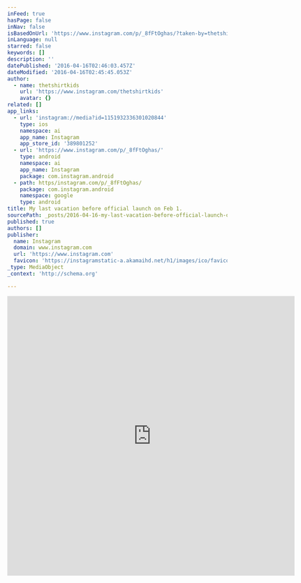 ```yaml
---
inFeed: true
hasPage: false
inNav: false
isBasedOnUrl: 'https://www.instagram.com/p/_8fFtOghas/?taken-by=thetshirtkids'
inLanguage: null
starred: false
keywords: []
description: ''
datePublished: '2016-04-16T02:46:03.457Z'
dateModified: '2016-04-16T02:45:45.053Z'
author:
  - name: thetshirtkids
    url: 'https://www.instagram.com/thetshirtkids'
    avatar: {}
related: []
app_links:
  - url: 'instagram://media?id=1151932336301020844'
    type: ios
    namespace: ai
    app_name: Instagram
    app_store_id: '389801252'
  - url: 'https://www.instagram.com/p/_8fFtOghas/'
    type: android
    namespace: ai
    app_name: Instagram
    package: com.instagram.android
  - path: https/instagram.com/p/_8fFtOghas/
    package: com.instagram.android
    namespace: google
    type: android
title: My last vacation before official launch on Feb 1.
sourcePath: _posts/2016-04-16-my-last-vacation-before-official-launch-on-feb-1.md
published: true
authors: []
publisher:
  name: Instagram
  domain: www.instagram.com
  url: 'https://www.instagram.com'
  favicon: 'https://instagramstatic-a.akamaihd.net/h1/images/ico/favicon.ico/7cdab0872b15.ico'
_type: MediaObject
_context: 'http://schema.org'

---
```

<iframe src="https://cdn.embedly.com/widgets/media.html?src=http%3A%2F%2Fscontent.cdninstagram.com%2Ft50.2886-16%2F12406775_1646015838991630_1821895526_n.mp4&amp;src_secure=1&amp;url=https%3A%2F%2Fwww.instagram.com%2Fp%2F_8fFtOghas%2F&amp;image=https%3A%2F%2Fscontent.cdninstagram.com%2Ft51.2885-15%2Fe15%2F10584626_1026647134023825_131730920_n.jpg%3Fig_cache_key%3DMTE1MTkzMjMzNjMwMTAyMDg0NA%253D%253D.2&amp;key=b7d04c9b404c499eba89ee7072e1c4f7&amp;type=video%2Fmp4&amp;schema=instagram" width="658" height="640" scrolling="no" frameborder="0" allowfullscreen="allowfullscreen" style=""></iframe>